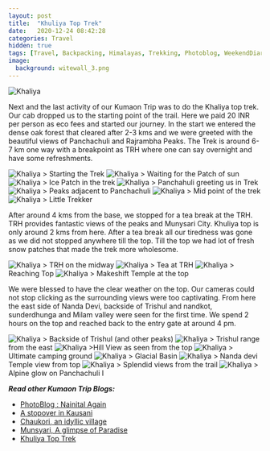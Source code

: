 ```yaml
---
layout: post
title:  "Khuliya Top Trek"
date:   2020-12-24 08:42:28
categories: Travel
hidden: true
tags: [Travel, Backpacking, Himalayas, Trekking, Photoblog, WeekendDiaries]
image:
  background: witewall_3.png
---
```


<img src="https://i.imgur.com/WW6YUyo.jpg" alt="Khaliya">

Next and the last activity of our Kumaon Trip was to do the Khaliya top trek. Our cab dropped us to the starting point of the trail. Here we paid 20 INR per person as eco fees and started our journey. In the start we entered the dense oak forest that cleared after 2-3 kms and we were greeted with the beautiful views of Panchachuli and Rajrambha Peaks. The Trek is around 6-7 km one way with a breakpoint as TRH where one can say overnight and have some refreshments. 

<img src="https://i.imgur.com/riJvjvU.jpg" alt="Khaliya">
> Starting the Trek

<img src="https://i.imgur.com/siw97N6.jpg" alt="Khaliya">
> Waiting for the Patch of sun

<img src="https://i.imgur.com/XKOX0Qv.jpg" alt="Khaliya">
> Ice Patch in the trek

<img src="https://i.imgur.com/r8bUd0y.jpg" alt="Khaliya">
> Panchahuli greeting us in Trek

<img src="https://i.imgur.com/4UMtCTD.jpg" alt="Khaliya">
> Peaks adjacent to Panchachuli

<img src="https://i.imgur.com/vyLHnsZ.jpg" alt="Khaliya">
> Mid point of the trek

<img src="https://i.imgur.com/MXuAxQC.jpg" alt="Khaliya">
> Little Trekker

After around 4 kms from the base, we stopped for a tea break at the TRH. TRH provides fantastic views of the peaks and Munysari City. Khuliya top is only around 2 kms from here. After a tea break all our tiredness was gone as we did not stopped anywhere till the top. Till the top we had lot of fresh snow patches that made the trek more wholesome.

<img src="https://i.imgur.com/NHC34xf.jpg" alt="Khaliya">
> TRH on the midway

<img src="https://i.imgur.com/6UnRFda.jpg" alt="Khaliya">
> Tea at TRH

<img src="https://i.imgur.com/MPO2HrS.jpg" alt="Khaliya">
> Reaching Top

<img src="https://i.imgur.com/T4xT4o0.jpg" alt="Khaliya">
> Makeshift Temple at the top

We were blessed to have the clear weather on the top. Our cameras could not stop clicking as the surrounding views were too captivating. From here the east side of Nanda Devi, backside of Trishul and nandkot, sunderdhunga and Milam valley were seen for the first time. We spend 2 hours on the top and reached back to the entry gate at around 4 pm. 

<img src="https://i.imgur.com/lIrxGwS.jpg" alt="Khaliya">
> Backside of Trishul (and other peaks)

<img src="https://i.imgur.com/nCM6PWX.jpg" alt="Khaliya">
> Trishul range from the east

<img src="https://i.imgur.com/eDDlx6h.jpg" alt="Khaliya">
>Hill View as seen from the top

<img src="https://i.imgur.com/D4xbtTP.jpg" alt="Khaliya">
> Ultimate camping ground

<img src="https://i.imgur.com/aleEvVy.jpg" alt="Khaliya">
> Glacial Basin 

<img src="https://i.imgur.com/0RMHfN5.jpg" alt="Khaliya">
> Nanda devi Temple view from top

<img src="https://i.imgur.com/6Uqkm5L.jpg" alt="Khaliya">
> Splendid views from the trail

<img src="https://i.imgur.com/spGQlhA.jpg" alt="Khaliya">
> Alpine glow on Panchachuli I


**_Read other Kumaon Trip Blogs:_**

+ <a href="http://yogeshpandey.in/travel/Nainital/">PhotoBlog : Nainital Again</a>
+ <a href="http://yogeshpandey.in/travel/Kausani/">A stopover in Kausani</a>
+ <a href="http://yogeshpandey.in/travel/Chaukori/">Chaukori, an idyllic village</a>
+ <a href="http://yogeshpandey.in/travel/Munsyari/">Munsyari, A glimpse of Paradise</a>
+ <a href="http://yogeshpandey.in/travel/Khaliya-Top/">Khuliya Top Trek</a>


